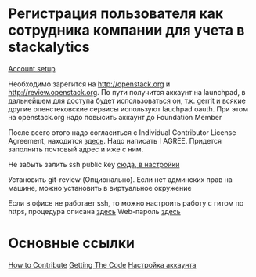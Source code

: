 # Регистрация пользователя как сотрудника компании для учета в stackalytics

[Account setup](http://docs.openstack.org/infra/manual/developers.html#account-setup)

Необходимо зарегится на http://openstack.org и http://review.openstack.org. По пути получится аккаунт на launchpad, в дальнейшем для доступа будет использоваться он, т.к. gerrit и всякие другие опенстековские сервисы используют lauchpad oauth.
При этом на openstack.org надо повысить аккаунт до Foundation Member

После всего этого надо согласиться с Individual Contributor License Agreement, находится [здесь](https://review.openstack.org/#/settings/agreements). Надо написать I AGREE. Придется заполнить почтовый адрес и иже с ним.

Не забыть залить ssh public key [сюда, в настройки](https://review.openstack.org/#/settings/ssh-keys)

Установить git-review (Опционально). Если нет админских прав на машине, можно установить в виртуальное окружение

Если в офисе не работает ssh, то можно настроить работу с гитом по https, процедура описана [здесь](http://docs.openstack.org/infra/manual/developers.html#accessing-gerrit-over-https)
Web-пароль [здесь](https://review.openstack.org/#/settings/http-password)

# Основные ссылки

[How to Contribute](https://wiki.openstack.org/wiki/How_To_Contribute)
[Getting The Code](https://wiki.openstack.org/wiki/Getting_The_Code)
[Настройка аккаунта](http://docs.openstack.org/infra/manual/developers.html#account-setup)
